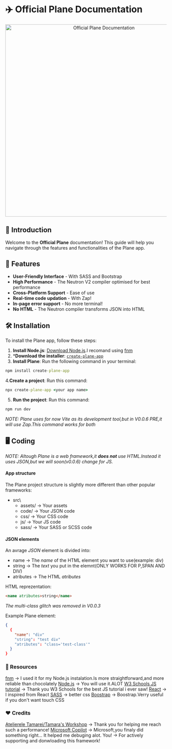 # ✈️ Official Plane Documentation

<p align="center">
  <img src="https://github.com/user-attachments/assets/ecec99cb-ed57-453c-8c7f-787ff41a9577" alt="Official Plane Documentation" width="600"/>
</p>

## 🚀 Introduction
Welcome to the **Official Plane** documentation! This guide will help you navigate through the features and functionalities of the Plane app.

## 🌟 Features
- **User-Friendly Interface** - With SASS and Bootstrap
- **High Performance** - The Neutron V2 compiler optimised for best performance
- **Cross-Platform Support** - Ease of use
- **Real-time code updation** - With Zap!
- **In-page error support** - No more terminal!
- **No HTML** - The Neutron compiler transforms JSON into HTML


## 🛠 Installation
To install the Plane app, follow these steps:
1. **Install Node.js**: [Download Node.js](https://nodejs.org/).I recomand using [fnm](https://github.com/Schniz/fnm)
2. ***Download the installer**: [`create-plane-app`](https://www.npmjs.com/package/create-plane-app)
3. **Install Plane**: Run the following command in your terminal:
```bat
npm install create-plane-app
```
4.**Create a project**: Run this command:
```bat
npx create-plane-app <your app name>
```
5. **Run the project**: Run this command:
```bat
npm run dev
```
*NOTE: Plane uses for now Vite as its development tool,but in V0.0.6 PRE,it will use Zap.This command works for both*

## 🖥️ Coding
*NOTE: Altough Plane is a web framework,it **does not** use HTML.Instead it uses JSON,but we will soon(v0.0.6) change for JS.*

#### App structure
The Plane project structure is slightly more different than other popular frameworks:
- src\
    - assets/ -> Your assets
    - code/ -> Your JSON code
    - css/ -> Your CSS code
    - js/ -> Your JS code
    - sass/ -> Your SASS or SCSS code
 
#### JSON elements
An avrage *JSON* element is divided into:
- name -> The *name* of the HTML element you want to use(example: div)
- string -> The *text* you put in the elemnt(ONLY WORKS FOR P,SPAN AND DIV)
- atributes -> The HTML *atributes*

HTML reprezentation:
```html
<name atributes>string</name>
```
*The multi-class glitch was removed in V0.0.3*

Example Plane element:
```json
{
  {
    "name": "div"
    "string": "test div"
    "atributes": "class='test-class'"
  }
}
```


### 🔗 Resources
[fnm](https://github.com/Schniz/fnm) -> I used it for my Node.js instalation.Is more straightforward,and more reliable than chocolately
[Node.js](https://nodejs.org/api/all.html) -> You will use it.ALOT
[W3 Schools JS tutorial](https://www.w3schools.com/js/DEFAULT.asp) -> Thank you W3 Schools for the best JS tutorial i ever saw!
[React](https://react.dev/learn) -> I inspired from React
[SASS](https://sass-lang.com/documentation/) -> better css
[Boostrap](https://getbootstrap.com/docs/5.0/getting-started/introduction/) -> Boostrap.Verry useful if you don't want touch CSS


### ❤️ Credits

[Atelierele Tamarei/Tamara's Workshop](https://ateliereletamarei.ro/) -> Thank you for helping me reach such a performance!
[Microsoft Copilot](https://copilot.microsoft.com/chats/HoGaWfiN62FDTjUJzfdYB) -> Microsoft,you finaly did something right... It helped me debuging alot.
You! -> For actively supporting and donwloading this framework!

